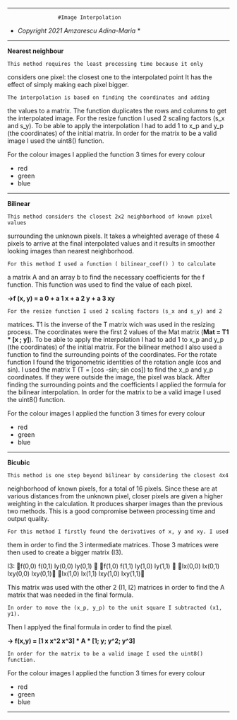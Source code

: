 ____________________________________________________________________________________

                    #Image Interpolation
                    
* *Copyright 2021 Amzarescu Adina-Maria* *
____________________________________________________________________________________

__Nearest neighbour__

	This method requires the least processing time because it only
considers one pixel: the closest one to the interpolated point
It has the effect of simply making each pixel bigger.

	The interpolation is based on finding the coordinates and adding
the values to a matrix.
	The function duplicates the rows and columns to get the interpolated
image.
	For the resize function I used 2 scaling factors (s_x and s_y). To
be able to apply the interpolation I had to add 1 to x_p and y_p (the
coordinates) of the initial matrix.
	In order for the matrix to be a valid image I used the uint8() function.
	
For the colour images I applied the function 3 times for every colour 
- red
- green
- blue
____________________________________________________________________________________

__Bilinear__

	This method considers the closest 2x2 neighborhood of known pixel values
surrounding the unknown pixels.
	It takes a wheighted average of these 4 pixels to arrive at the final
interpolated values and it results in smoother looking images than nearest
neighborhood.
	
	For this method I used a function ( bilinear_coef() ) to calculate
a matrix A and an array b to find the necessary coefficients for the f
function. This function was used to find the value of each pixel.

__->f (x, y) = a 0 + a 1 x + a 2 y + a 3 xy__

	For the resize function I used 2 scaling factors (s_x and s_y) and 2
matrices. T1 is the inverse of the T matrix wich was used in the resizing process.
The coordinates were the first 2 values of the Mat matrix (__Mat = T1 * [x ; y]__).
To be able to apply the interpolation I had to add 1 to x_p and y_p (the
coordinates) of the initial matrix. For the bilinear method I also used a function
to find the surrounding points of the coordinates.
	For the rotate function I found the trigonometric identities of the
rotation angle (cos and sin). I used the matrix T (T = [cos -sin; sin cos])
to find the x_p and y_p coordinates. If they were outside the image, the pixel
was black. After finding the surrounding points and the coefficients I applied
the formula for the bilinear interpolation.
	In order for the matrix to be a valid image I used the uint8() function.

For the colour images I applied the function 3 times for every colour 
- red
- green
- blue
____________________________________________________________________________________

__Bicubic__

	This method is one step beyond bilinear by considering the closest 4x4
neighborhood of known pixels, for a total of 16 pixels.
	Since these are at various distances from the unknown pixel, closer
pixels are given a higher weighting in the calculation.
	It produces sharper images than the previous two methods. This is a
good compromise between processing time and output quality.

	For this method I firstly found the derivatives of x, y and xy. I used
them in order to find the 3 intermediate matrices. Those 3 matrices were then used
to create a bigger matrix (I3).

I3:
f(0,0)  f(0,1)  Iy(0,0)  Iy(0,1) 
f(1,0)  f(1,1)  Iy(1,0)  Iy(1,1) 
Ix(0,0) Ix(0,1) Ixy(0,0) Ixy(0,1)
Ix(1,0) Ix(1,1) Ixy(1,0) Ixy(1,1)

This matrix was used with the other 2 (I1, I2) matrices in order to find the
A matrix that was needed in the final formula.

	In order to move the (x_p, y_p) to the unit square I subtracted (x1, y1).
Then I applyed the final formula in order to find the pixel.

__-> f(x,y) = [1 x x^2 x^3] * A * [1; y; y^2; y^3]__

	In order for the matrix to be a valid image I used the uint8() function.
	
For the colour images I applied the function 3 times for every colour 
- red
- green
- blue

____________________________________________________________________________________
